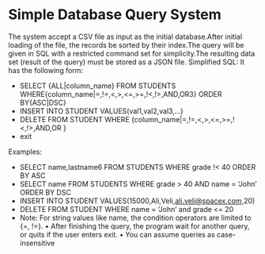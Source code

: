 # Simple Database Query System
 The system accept a CSV file as input as the initial database.After initial loading of the file, the records be sorted by their index.The query will be given in SQL with a restricted command set for simplicity.The resulting data set (result of the query) must be stored as a JSON file.
Simplified SQL: It has the following form:

- SELECT {ALL|column_name} FROM STUDENTS WHERE{column_name|=,!=,<,>,<=,>=,!<,!>,AND,OR3} ORDER BY{ASC|DSC}
- INSERT INTO STUDENT VALUES(val1,val2,val3,…)
- DELETE FROM STUDENT WHERE {column_name|=,!=,<,>,<=,>=,!<,!>,AND,OR }
- exit

Examples:
- SELECT name,lastname6 FROM STUDENTS WHERE grade !< 40 ORDER BY ASC
- SELECT name FROM STUDENTS WHERE grade > 40 AND name = ‘John’ ORDER BY DSC
- INSERT INTO STUDENT VALUES(15000,Ali,Veli,ali.veli@spacex.com,20)
- DELETE FROM STUDENT WHERE name = ‘John’ and grade <= 20
- Note: For string values like name, the condition operators are limited to {=, !=}.
• After finishing the query, the program wait for another query, or quits if the user
enters exit.
• You can assume queries as case-insensitive
